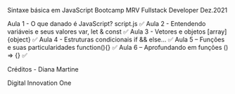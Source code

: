 Sintaxe básica em JavaScript
Bootcamp MRV Fullstack Developer Dez.2021

Aula 1 - O que danado é JavaScript? script.js ✅
Aula 2 - Entendendo variáveis e seus valores var, let & const ✅
Aula 3 - Vetores e objetos [array] {object} ✅
Aula 4 - Estruturas condicionais if && else... ✅
Aula 5 – Funções e suas particularidades function(){} ✅
Aula 6 – Aprofundando em funções () => {} ✅

Créditos - Diana Martine

Digital Innovation One

